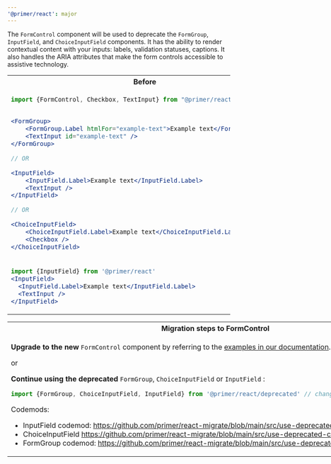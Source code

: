 ```yaml
---
'@primer/react': major
---
```


The `FormControl` component will be used to deprecate the `FormGroup`, `InputField`, and `ChoiceInputField` components. It has the ability to render contextual content with your inputs: labels, validation statuses, captions. It also handles the ARIA attributes that make the form controls accessible to assistive technology.

<table>
<tr>
<th> Before </th> <th> After </th>
</tr>
<tr>
<td valign="top">

```jsx
import {FormControl, Checkbox, TextInput} from "@primer/react"


<FormGroup>
    <FormGroup.Label htmlFor="example-text">Example text</FormGroup.Label>
    <TextInput id="example-text" />
</FormGroup>

// OR

<InputField>
    <InputField.Label>Example text</InputField.Label>
    <TextInput />
</InputField>

// OR

<ChoiceInputField>
    <ChoiceInputField.Label>Example text</ChoiceInputField.Label>
    <Checkbox />
</ChoiceInputField>

```

</td>
<td valign="top">

```jsx
import {FormGroup, TextInput} from "@primer/react"

<FormControl>
  <FormControl.Label>Example text</FormControl.Label>
  <TextInput />
</FormControl>

// OR

<FormControl>
  <FormControl.Label>Example text</FormControl.Label>
  <Checkbox />
</FormControl>

```

</td>
</tr>
<tr>
<td valign="top">

```jsx
import {InputField} from '@primer/react'
<InputField>
  <InputField.Label>Example text</InputField.Label>
  <TextInput />
</InputField>
```

</td>
<td valign="top">

```jsx
import {FormControl} from '@primer/react'
<FormControl>
  <FormControl.Label>Example Text</FormControl.Label>
  <TextInput />
</FormControl>
```

</td>
</tr>
</table>
<table style="display: table">
<tr><th>Migration steps to FormControl</th></tr>
<tr>
<td>

<strong>Upgrade to the new</strong> `FormControl` component by referring to the [examples in our documentation](https://primer.style/react/FormControl).

or

<strong>Continue using the deprecated</strong> `FormGroup`, `ChoiceInputField` or `InputField` :

```js
import {FormGroup, ChoiceInputField, InputField} from '@primer/react/deprecated' // change your import statements
```

Codemods:

- InputField codemod: https://github.com/primer/react-migrate/blob/main/src/use-deprecated-inputfield.js
- ChoiceInputField https://github.com/primer/react-migrate/blob/main/src/use-deprecated-choiceinputfield.js
- FormGroup codemod: https://github.com/primer/react-migrate/blob/main/src/use-deprecated-formgroup.js

</td>
</tr>
</table>
